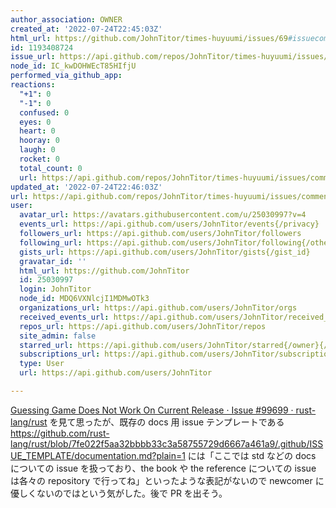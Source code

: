 ```yaml
---
author_association: OWNER
created_at: '2022-07-24T22:45:03Z'
html_url: https://github.com/JohnTitor/times-huyuumi/issues/69#issuecomment-1193408724
id: 1193408724
issue_url: https://api.github.com/repos/JohnTitor/times-huyuumi/issues/69
node_id: IC_kwDOHWEcT85HIfjU
performed_via_github_app: 
reactions:
  "+1": 0
  "-1": 0
  confused: 0
  eyes: 0
  heart: 0
  hooray: 0
  laugh: 0
  rocket: 0
  total_count: 0
  url: https://api.github.com/repos/JohnTitor/times-huyuumi/issues/comments/1193408724/reactions
updated_at: '2022-07-24T22:46:03Z'
url: https://api.github.com/repos/JohnTitor/times-huyuumi/issues/comments/1193408724
user:
  avatar_url: https://avatars.githubusercontent.com/u/25030997?v=4
  events_url: https://api.github.com/users/JohnTitor/events{/privacy}
  followers_url: https://api.github.com/users/JohnTitor/followers
  following_url: https://api.github.com/users/JohnTitor/following{/other_user}
  gists_url: https://api.github.com/users/JohnTitor/gists{/gist_id}
  gravatar_id: ''
  html_url: https://github.com/JohnTitor
  id: 25030997
  login: JohnTitor
  node_id: MDQ6VXNlcjI1MDMwOTk3
  organizations_url: https://api.github.com/users/JohnTitor/orgs
  received_events_url: https://api.github.com/users/JohnTitor/received_events
  repos_url: https://api.github.com/users/JohnTitor/repos
  site_admin: false
  starred_url: https://api.github.com/users/JohnTitor/starred{/owner}{/repo}
  subscriptions_url: https://api.github.com/users/JohnTitor/subscriptions
  type: User
  url: https://api.github.com/users/JohnTitor

---
```

[Guessing Game Does Not Work On Current Release · Issue #99699 · rust-lang/rust](https://togithub.com/rust-lang/rust/issues/99699) を見て思ったが、既存の docs 用 issue テンプレートである https://github.com/rust-lang/rust/blob/7fe022f5aa32bbbb33c3a58755729d6667a461a9/.github/ISSUE_TEMPLATE/documentation.md?plain=1 には「ここでは std などの docs についての issue を扱っており、the book や the reference についての issue は各々の repository で行ってね」といったような表記がないので newcomer に優しくないのではという気がした。後で PR を出そう。
